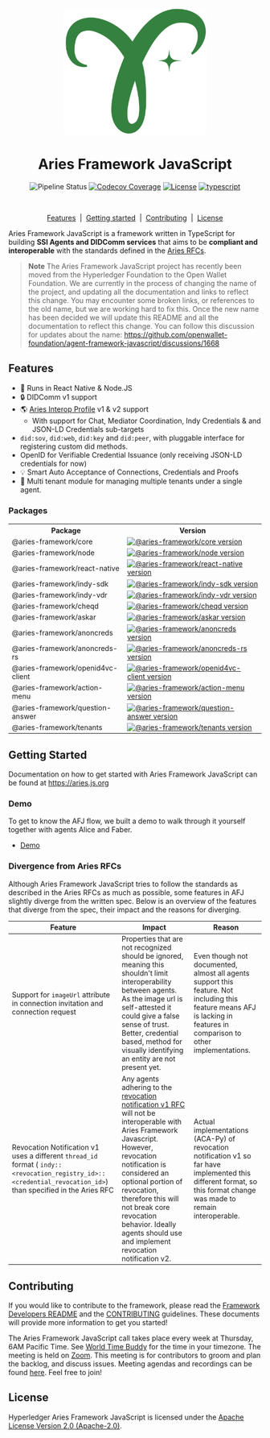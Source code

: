<p align="center">
  <br />
  <img
    alt="Hyperledger Aries logo"
    src="https://raw.githubusercontent.com/hyperledger/aries-framework-javascript/aa31131825e3331dc93694bc58414d955dcb1129/images/aries-logo.png"
    height="250px"
  />
</p>
<h1 align="center"><b>Aries Framework JavaScript</b></h1>
<p align="center">
  <img
    alt="Pipeline Status"
    src="https://github.com/hyperledger/aries-framework-javascript/workflows/Continuous%20Integration/badge.svg?branch=main"
  />
  <a href="https://codecov.io/gh/hyperledger/aries-framework-javascript/"
    ><img
      alt="Codecov Coverage"
      src="https://img.shields.io/codecov/c/github/hyperledger/aries-framework-javascript/coverage.svg?style=flat-square"
  /></a>
  <a
    href="https://raw.githubusercontent.com/hyperledger/aries-framework-javascript/main/LICENSE"
    ><img
      alt="License"
      src="https://img.shields.io/badge/License-Apache%202.0-blue.svg"
  /></a>
  <a href="https://www.typescriptlang.org/"
    ><img
      alt="typescript"
      src="https://img.shields.io/badge/%3C%2F%3E-TypeScript-%230074c1.svg"
  /></a>
</p>
<br />

<p align="center">
  <a href="#features">Features</a> &nbsp;|&nbsp;
  <a href="#getting-started">Getting started</a> &nbsp;|&nbsp;
  <a href="#contributing">Contributing</a> &nbsp;|&nbsp;
  <a href="#license">License</a> 
</p>

Aries Framework JavaScript is a framework written in TypeScript for building **SSI Agents and DIDComm services** that aims to be **compliant and interoperable** with the standards defined in the [Aries RFCs](https://github.com/hyperledger/aries-rfcs).

> **Note**
> The Aries Framework JavaScript project has recently been moved from the Hyperledger Foundation to the Open Wallet Foundation.
> We are currently in the process of changing the name of the project, and updating all the documentation and links to reflect this change.
> You may encounter some broken links, or references to the old name, but we are working hard to fix this. Once the new name has been decided
> we will update this README and all the documentation to reflect this change. 
> You can follow this discussion for updates about the name: https://github.com/openwallet-foundation/agent-framework-javascript/discussions/1668 

## Features

- 🏃 Runs in React Native & Node.JS
- 🔒 DIDComm v1 support
- 🌎 [Aries Interop Profile](https://github.com/hyperledger/aries-rfcs/blob/main/concepts/0302-aries-interop-profile/README.md) v1 & v2 support
  - With support for Chat, Mediator Coordination, Indy Credentials & and JSON-LD Credentials sub-targets
- `did:sov`, `did:web`, `did:key` and `did:peer`, with pluggable interface for registering custom did methods.
- OpenID for Verifiable Credential Issuance (only receiving JSON-LD credentials for now)
- 💡 Smart Auto Acceptance of Connections, Credentials and Proofs
- 🏢 Multi tenant module for managing multiple tenants under a single agent.

### Packages

<table>
  <tr>
    <th><b>Package</b></th>
    <th><b>Version</b></th>
  </tr>
  <tr>
    <td>@aries-framework/core</td>
    <td>
      <a href="https://npmjs.com/package/@aries-framework/core">
        <img alt="@aries-framework/core version" src="https://img.shields.io/npm/v/@aries-framework/core"/>
      </a>
    </td>
  </tr>
  <tr>
    <td>@aries-framework/node</td>
    <td>
      <a href="https://npmjs.com/package/@aries-framework/node">
        <img alt="@aries-framework/node version" src="https://img.shields.io/npm/v/@aries-framework/node"/>
      </a>
    </td>
  </tr>
  <tr>
    <td>@aries-framework/react-native</td>
    <td>
      <a href="https://npmjs.com/package/@aries-framework/react-native">
        <img alt="@aries-framework/react-native version" src="https://img.shields.io/npm/v/@aries-framework/react-native"/>
      </a>
    </td>
  </tr>
  <tr>
    <td>@aries-framework/indy-sdk</td>
    <td>
      <a href="https://npmjs.com/package/@aries-framework/indy-sdk">
        <img alt="@aries-framework/indy-sdk version" src="https://img.shields.io/npm/v/@aries-framework/indy-sdk"/>
      </a>
    </td>
  </tr>
  <tr>
    <td>@aries-framework/indy-vdr</td>
    <td>
      <a href="https://npmjs.com/package/@aries-framework/indy-vdr">
        <img alt="@aries-framework/indy-vdr version" src="https://img.shields.io/npm/v/@aries-framework/indy-vdr"/>
      </a>
    </td>
  </tr>
  <tr>
    <td>@aries-framework/cheqd</td>
    <td>
      <a href="https://npmjs.com/package/@aries-framework/cheqd">
        <img alt="@aries-framework/cheqd version" src="https://img.shields.io/npm/v/@aries-framework/cheqd"/>
      </a>
    </td>
  </tr>  
  <tr>
    <td>@aries-framework/askar</td>
    <td>
      <a href="https://npmjs.com/package/@aries-framework/askar">
        <img alt="@aries-framework/askar version" src="https://img.shields.io/npm/v/@aries-framework/askar"/>
      </a>
    </td>
  </tr>
  <tr>
    <td>@aries-framework/anoncreds</td>
    <td>
      <a href="https://npmjs.com/package/@aries-framework/anoncreds">
        <img alt="@aries-framework/anoncreds version" src="https://img.shields.io/npm/v/@aries-framework/anoncreds"/>
      </a>
    </td>
  </tr>
  <tr>
    <td>@aries-framework/anoncreds-rs</td>
    <td>
      <a href="https://npmjs.com/package/@aries-framework/anoncreds-rs">
        <img alt="@aries-framework/anoncreds-rs version" src="https://img.shields.io/npm/v/@aries-framework/anoncreds-rs"/>
      </a>
    </td>
  </tr>
  <tr>
    <td>@aries-framework/openid4vc-client</td>
    <td>
      <a href="https://npmjs.com/package/@aries-framework/openid4vc-client">
        <img alt="@aries-framework/openid4vc-client version" src="https://img.shields.io/npm/v/@aries-framework/openid4vc-client"/>
      </a>
    </td>
  </tr>
   <tr>
    <td>@aries-framework/action-menu</td>
    <td>
      <a href="https://npmjs.com/package/@aries-framework/action-menu">
        <img alt="@aries-framework/action-menu version" src="https://img.shields.io/npm/v/@aries-framework/action-menu"/>
      </a>
    </td>
  </tr>
    <td>@aries-framework/question-answer</td>
    <td>
      <a href="https://npmjs.com/package/@aries-framework/question-answer">
        <img alt="@aries-framework/question-answer version" src="https://img.shields.io/npm/v/@aries-framework/question-answer"/>
      </a>
    </td>
  </tr>
  <tr>
    <td>@aries-framework/tenants</td>
    <td>
      <a href="https://npmjs.com/package/@aries-framework/tenants">
        <img alt="@aries-framework/tenants version" src="https://img.shields.io/npm/v/@aries-framework/tenants"/>
      </a>
    </td>
  </tr>
</table>

## Getting Started

Documentation on how to get started with Aries Framework JavaScript can be found at https://aries.js.org

### Demo

To get to know the AFJ flow, we built a demo to walk through it yourself together with agents Alice and Faber.

- [Demo](/demo)

### Divergence from Aries RFCs

Although Aries Framework JavaScript tries to follow the standards as described in the Aries RFCs as much as possible, some features in AFJ slightly diverge from the written spec. Below is an overview of the features that diverge from the spec, their impact and the reasons for diverging.

| Feature                                                                                                                                                        | Impact                                                                                                                                                                                                                                                                                                                                                                                                                          | Reason                                                                                                                                                                  |
| -------------------------------------------------------------------------------------------------------------------------------------------------------------- | ------------------------------------------------------------------------------------------------------------------------------------------------------------------------------------------------------------------------------------------------------------------------------------------------------------------------------------------------------------------------------------------------------------------------------- | ----------------------------------------------------------------------------------------------------------------------------------------------------------------------- |
| Support for `imageUrl` attribute in connection invitation and connection request                                                                               | Properties that are not recognized should be ignored, meaning this shouldn't limit interoperability between agents. As the image url is self-attested it could give a false sense of trust. Better, credential based, method for visually identifying an entity are not present yet.                                                                                                                                            | Even though not documented, almost all agents support this feature. Not including this feature means AFJ is lacking in features in comparison to other implementations. |
| Revocation Notification v1 uses a different `thread_id` format ( `indy::<revocation_registry_id>::<credential_revocation_id>`) than specified in the Aries RFC | Any agents adhering to the [revocation notification v1 RFC](https://github.com/hyperledger/aries-rfcs/tree/main/features/0183-revocation-notification) will not be interoperable with Aries Framework Javascript. However, revocation notification is considered an optional portion of revocation, therefore this will not break core revocation behavior. Ideally agents should use and implement revocation notification v2. | Actual implementations (ACA-Py) of revocation notification v1 so far have implemented this different format, so this format change was made to remain interoperable.    |

## Contributing

If you would like to contribute to the framework, please read the [Framework Developers README](/DEVREADME.md) and the [CONTRIBUTING](/CONTRIBUTING.md) guidelines. These documents will provide more information to get you started!

The Aries Framework JavaScript call takes place every week at Thursday, 6AM Pacific Time. See [World Time Buddy](https://www.worldtimebuddy.com/?qm=1&lid=5,2759794,8&h=5&date=2023-5-19&sln=9-10&hf=1) for the time in your timezone. The meeting is held on [Zoom](https://zoom.us/j/99751084865?pwd=TW1rU0FDVTBqUlhnWnY2NERkd1diZz09).
This meeting is for contributors to groom and plan the backlog, and discuss issues.
Meeting agendas and recordings can be found [here](https://wiki.hyperledger.org/display/ARIES/Framework+JS+Meetings).
Feel free to join!

## License

Hyperledger Aries Framework JavaScript is licensed under the [Apache License Version 2.0 (Apache-2.0)](/LICENSE).
